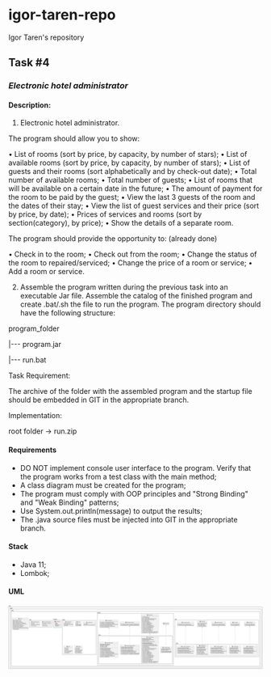 # igor-taren-repo
Igor Taren's repository
## Task #4

### _Electronic hotel administrator_

#### Description:

1.	Electronic hotel administrator.

The program should allow you to show:

•	List of rooms (sort by price,  by capacity, by number of stars);
•	List of available rooms (sort by price, by capacity, by number of stars);
•	List of guests and their rooms (sort alphabetically and by check-out date);
•	Total number of available rooms;
•	Total number of guests;
•	List of rooms that will be available on a certain date in the future;
•	The amount of payment for the room to be paid by the guest;
•	View the last 3 guests of the room and the dates of their stay;
•	View the list of guest services and their price (sort by price, by date);
•	Prices of services and rooms (sort by section(category), by price);
•	Show the details of a separate room.

The program should provide the opportunity to: (already done)

•	Check in to the room;
•	Check out from the room;
•	Change the status of the room to repaired/serviced;
•	Change the price of a room or service;
•	Add a room or service.

2. Assemble the program written during the previous task into an executable Jar file. 
   Assemble the catalog of the finished program and create .bat/.sh the file to run the program. 
   The program directory should have the following structure:

program_folder

|--- program.jar

|--- run.bat

Task Requirement:

The archive of the folder with the assembled program and the startup file should be embedded in GIT in the appropriate branch.

Implementation:

root folder -> run.zip

#### Requirements

- DO NOT implement console user interface to the program. Verify that the program works from a test class with the main method;
- A class diagram must be created for the program;
- The program must comply with OOP principles and "Strong Binding" and "Weak Binding" patterns;
- Use System.out.println(message) to output the results;
- The .java source files must be injected into GIT in the appropriate branch.

#### Stack

- Java 11;
- Lombok;

#### UML

![TASK_4.png](TASK_4.png)
